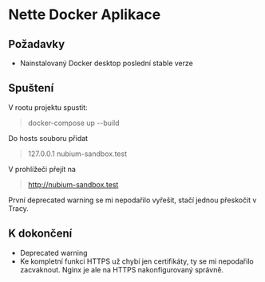 Nette Docker Aplikace
=================


Požadavky
------------

- Nainstalovaný Docker desktop poslední stable verze


Spuštení
------------

V rootu projektu spustit:
> docker-compose up --build

Do hosts souboru přidat
> 127.0.0.1 nubium-sandbox.test

V prohlížeči přejít na 
> http://nubium-sandbox.test

První deprecated warning se mi nepodařilo vyřešit, stačí jednou přeskočit v Tracy.

K dokončení
------------
 - Deprecated warning
 - Ke kompletní funkci HTTPS už chybí jen certifikáty, ty se mi nepodařilo zacvaknout. Nginx je ale na HTTPS nakonfigurovaný správně.
